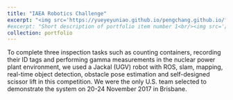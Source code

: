 ```yaml
---
title: "IAEA Robotics Challenge"
excerpt: "<img src='https://yueyeyuniao.github.io/pengchang.github.io/files/iaea.png' width='600'><br/><br/>To complete three inspection tasks such as counting containers, recording their ID tags and performing gamma measurements in the nuclear power plant environment, we used a Jackal (UGV) robot with ROS, slam, mapping, real-time object detection, obstacle pose estimation and self-designed scissor lift in this competition. We were the only U.S. team selected to demonstrate the system on 20-24 November 2017 in Brisbane.<br/><br/>[[publication](https://ieeexplore.ieee.org/abstract/document/8468634)][[news-1](https://www.iaea.org/topics/safeguards-in-practice/robotics-challenge-2017)][[news-2](https://coe.northeastern.edu/news/northeastern-team-is-a-finalist-at-the-iaea-robotics-challenge/)]"
#excerpt: "Short description of portfolio item number 1<br/><img src='/images/500x300.png'>"
collection: portfolio
---
```


To complete three inspection tasks such as counting containers, recording their ID tags and performing gamma measurements in the nuclear power plant environment, we used a Jackal (UGV) robot with ROS, slam, mapping, real-time object detection, obstacle pose estimation and self-designed scissor lift in this competition. We were the only U.S. team selected to demonstrate the system on 20-24 November 2017 in Brisbane.

